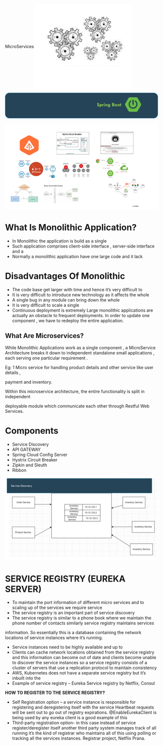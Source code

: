 <div style="display: flex; align-items: center;">
  <p>MicroServices</p>
  <img src="Picture3.png" alt="docs/microservices/Picture3.png" />
</div>

![Picture2.png](Picture2.png)

![Untitled.png](Untitled.png)

# What Is Monolithic Application?

- In Monolithic the application is build as a single
- Such application comprises client-side interface , server-side interface and a
- Normally a monolithic application have one large code and it lack

# Disadvantages Of Monolithic

- The code base get larger with time and hence it’s very difficult to
- It is very difficult to introduce new technology as it affects the whole
- A single bug in any module can bring down the whole
- It is very difficult to scale a single
- Continuous deployment is extremely Large monolithic applications are actually an obstacle to frequent deployments. In order to update one component , we have to redeploy the entire application.

## What Are Microservices?

While Monolithic Applications work as a single component , a MicroService Architecture breaks it down to independent standalone small applications , each serving one particular requirement .

Eg: 1 Micro service for handling product details and other service like user details ,

payment and inventory.

Within this microservice architecture, the entire functionality is split in independent

deployable module which communicate each other through Restful Web Services.

# Components

- Service Discovery
- API GATEWAY
- Spring Cloud Config Server
- Hystrix Circuit Breaker
- Zipkin and Sleuth
- Ribbon

![SD.PNG](SD.PNG)

# SERVICE REGISTRY (EUREKA SERVER)

- To maintain the port information of different micro services and to scaling up of the services we require service
- The service registry is an important part of service discovery
- The service registry is similar to a phone book where we maintain the phone number of contacts similarly service registry maintains services

information. So essentially this is a database containing the network locations of service instances where it’s running.

- Service instances need to be highly available and up to
- Clients can cache network locations obtained from the service registry and this information can become out of date and clients become unable to discover the service instances so a service registry consists of a cluster of servers that use a replication protocol to maintain consistency
- AWS, Kubernetes does not have a separate service registry but it’s inbuilt into the
- Example of service registry – Eureka Service registry by Netflix, Consul

**HOW** **TO REGISTER TO THE SERVICE REGISTRY?**

- Self Registration option – a service instance is responsible for registering and deregistering itself with the service Heartbeat requests will be sent out to go out of registry expirations. @EnableEurekaClient is being used by any eureka client is a good example of this
- Third-party registration option- in this case instead of service register/deregister itself another third party system manages track of all running it’s the kind of registrar who maintains all of this using polling or tracking all the services instances. Registrar project, Netflix Prana.